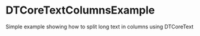 DTCoreTextColumnsExample
========================

Simple example showing how to split long text in columns using DTCoreText
